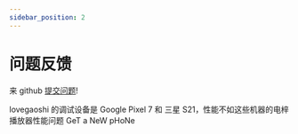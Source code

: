 ```yaml
---
sidebar_position: 2
---
```


# 问题反馈

来 github [提交问题](https://github.com/lovegaoshi/azusa-player-mobile/issues/new)!

lovegaoshi 的调试设备是 Google Pixel 7 和 三星 S21，性能不如这些机器的电梓播放器性能问题 GeT a NeW pHoNe

